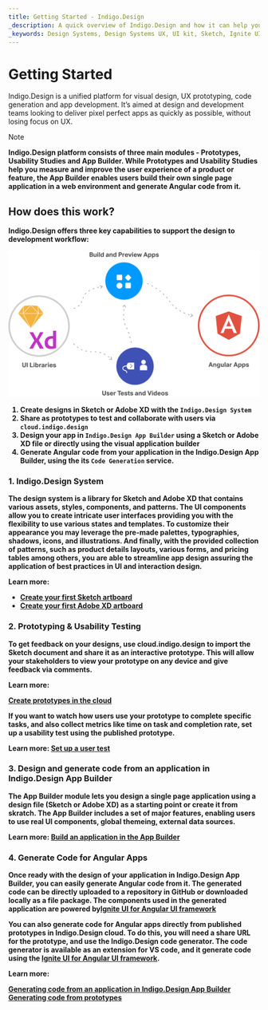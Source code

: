 ```yaml
---
title: Getting Started - Indigo.Design
_description: A quick overview of Indigo.Design and how it can help you to go from design to code seamlessly. 
_keywords: Design Systems, Design Systems UX, UI kit, Sketch, Ignite UI for Angular, Sketch to Angular, Sketch to Angular, Angular, Angular Design System, Export code from Sketch, Design Kits for Angular, Sketch HTML, Sketch to HTML, Sketch UI kits, prototypes, user-videos, code-generation
---
```


# Getting Started

Indigo.Design is a unified platform for visual design, UX prototyping, code generation and app development. It’s aimed at design and development teams looking to deliver pixel perfect apps as quickly as possible, without losing focus on UX.

> [!NOTE]
><b>Indigo.Design platform consists of three main modules - Prototypes, Usability Studies and App Builder. While Prototypes and Usability Studies help you measure and improve the user experience of a product or feature, the App Builder enables users build their own single page application in a web environment and generate Angular code from it.

## How does this work?

Indigo.Design offers three key capabilities to support the design to development workflow:

<img class="responsive-img" src="images/indigo_design_how_it_works.png" srcset="images/indigo_design_how_it_works@2x.png 2x" />

1. Create designs in Sketch or Adobe XD with the `Indigo.Design System`
2. Share as prototypes to test and collaborate with users via `cloud.indigo.design`
3. Design your app in `Indigo.Design App Builder` using a Sketch or Adobe XD file or directly using the visual application builder
4. Generate Angular code from your application in the Indigo.Design App Builder, using the its `Code Generation` service. 

### 1. Indigo.Design System

The design system is a library for Sketch and Adobe XD that contains various assets, styles, components, and patterns. Тhe UI components allow you to create intricate user interfaces providing you with the flexibility to use various states and templates. To customize their appearance you may leverage the pre-made palettes, typographies, shadows, icons, and illustrations. And finally, with the provided collection of patterns, such as product details layouts, various forms, and pricing tables among others, you are able to streamline app design assuring the application of best practices in UI and interaction design.

Learn more:
* [Create your first Sketch artboard](creating-artboard-sketch.md)
* [Create your first Adobe XD artboard](creating-artboard-adobexd.md)

### 2. Prototyping & Usability Testing

To get feedback on your designs, use cloud.indigo.design to import the Sketch document and share it as an interactive prototype. This will allow your stakeholders to view your prototype on any device and give feedback via comments.

Learn more:

[Create prototypes in the cloud](prototyping/creating-a-prototype.md)

If you want to watch how users use your prototype to complete specific tasks, and also collect metrics like time on task and completion rate, set up a usability test using the published prototype.

Learn more:
[Set up a user test](prototyping/set-up-a-user-test.md)


### 3. Design and generate code from an application in Indigo.Design App Builder

The App Builder module lets you design a single page application using a design file (Sketch or Adobe XD) as a starting point or create it from skratch. The App Builder includes a set of major features, enabling users to use real UI components, global themeing, external data sources.

Learn more:
[Build an application in the App Builder](https://www.infragistics.com/products/appbuilder/docs/app-builder-overview)


### 4. Generate Code for Angular Apps

Once ready with the design of your application in Indigo.Design App Builder, you can easily generate Angular code from it. The generated code can be directly uploaded to a repository in GitHub or downloaded locally as a file package. The components used in the generated application are powered by[Ignite UI for Angular UI framework](https://www.infragistics.com/products/ignite-ui-angular)

You can also generate code for Angular apps directly from published prototypes in Indigo.Design cloud. To do this, you will need a share URL for the prototype, and use the Indigo.Design code generator. The code generator is available as an extension for VS code, and it generate code using the [Ignite UI for Angular UI framework](https://www.infragistics.com/products/ignite-ui-angular).

Learn more:

[Generating code from an application in Indigo.Design App Builder](https://www.infragistics.com/products/appbuilder/docs/generate-app/generate-app-overview)
[Generating code from prototypes](codegen/installing-vs-code-extension.md)